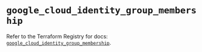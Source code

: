 # `google_cloud_identity_group_membership`

Refer to the Terraform Registry for docs: [`google_cloud_identity_group_membership`](https://registry.terraform.io/providers/hashicorp/google-beta/5.39.0/docs/resources/google_cloud_identity_group_membership).
